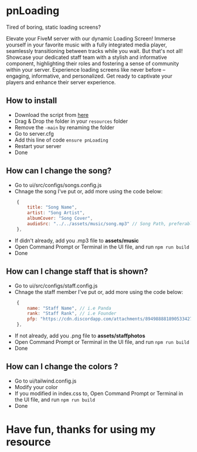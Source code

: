 # pnLoading
Tired of boring, static loading screens? 

Elevate your FiveM server with our dynamic Loading Screen! Immerse yourself in your favorite music with a fully integrated media player, seamlessly transitioning between tracks while you wait.
But that's not all! Showcase your dedicated staff team with a stylish and informative component, highlighting their roles and fostering a sense of community within your server.
Experience loading screens like never before – engaging, informative, and personalized. Get ready to captivate your players and enhance their server experience.


## How to install

- Download the script from [here](https://github.com/PandaRomania/pnLoading/releases/tag/1.0.0)
- Drag & Drop the folder in your `resources` folder
- Remove the `-main` by renaming the folder
- Go to server.cfg
- Add this line of code `ensure pnLoading`
- Restart your server
- Done

## How can I change the song?

- Go to ui/src/configs/songs.config.js
- Chnage the song I've put or, add more using the code below:

```js
    {
        title: "Song Name",
        artist: "Song Artist",
        albumCover: "Song Cover",
        audioSrc: "../../assets/music/song.mp3" // Song Path, preferable to be putten in assets/music
    },
```
- If didn't already, add you .mp3 file to **__assets/music__**
- Open Command Prompt or Terminal in the UI file, and run `npm run build`
- Done

## How can I change staff that is shown?

- Go to ui/src/configs/staff.config.js
- Chnage the staff member I've put or, add more using the code below:

```js
    {
        name: "Staff Name", // i.e Panda
        rank: "Staff Rank", // i.e Founder
        pfp: "https://cdn.discordapp.com/attachments/894988881890533427/1297301424069415003/db8600dbc8d52937f4e13f66c422e535.png?ex=6735ba5a&is=673468da&hm=53483ddaac42e5b53bb830421d11897981b2220a30e9a50e4673e6e2dbe0efb1&" // use discord cdn if possible, otherwise use assets/staffphotos/yourphoto.png ( example of the path: ../../assets/staffphotos/yourphoto.png )
    },
```
- If not already, add you .png file to **__assets/staffphotos__**
- Open Command Prompt or Terminal in the UI file, and run `npm run build`
- Done

## How can I change the colors ?

- Go to ui/tailwind.config.js
- Modify your color
- If you modified in index.css to, Open Command Prompt or Terminal in the UI file, and run `npm run build`
- Done


# Have fun, thanks for using my resource
